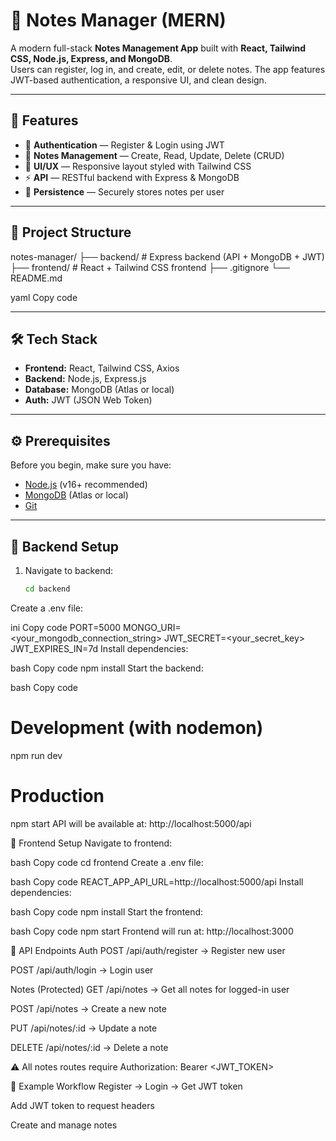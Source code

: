 # 📒 Notes Manager (MERN)

A modern full-stack **Notes Management App** built with **React, Tailwind CSS, Node.js, Express, and MongoDB**.  
Users can register, log in, and create, edit, or delete notes. The app features JWT-based authentication, a responsive UI, and clean design.

---

## 🚀 Features
- 🔐 **Authentication** — Register & Login using JWT  
- 📝 **Notes Management** — Create, Read, Update, Delete (CRUD)  
- 🎨 **UI/UX** — Responsive layout styled with Tailwind CSS  
- ⚡ **API** — RESTful backend with Express & MongoDB  
- 💾 **Persistence** — Securely stores notes per user  

---

## 📂 Project Structure
notes-manager/
├── backend/ # Express backend (API + MongoDB + JWT)
├── frontend/ # React + Tailwind CSS frontend
├── .gitignore
└── README.md

yaml
Copy code

---

## 🛠️ Tech Stack
- **Frontend:** React, Tailwind CSS, Axios  
- **Backend:** Node.js, Express.js  
- **Database:** MongoDB (Atlas or local)  
- **Auth:** JWT (JSON Web Token)  

---

## ⚙️ Prerequisites
Before you begin, make sure you have:
- [Node.js](https://nodejs.org/) (v16+ recommended)  
- [MongoDB](https://www.mongodb.com/) (Atlas or local)  
- [Git](https://git-scm.com/)  

---

## 🔧 Backend Setup

1. Navigate to backend:
   ```bash
   cd backend
Create a .env file:

ini
Copy code
PORT=5000
MONGO_URI=<your_mongodb_connection_string>
JWT_SECRET=<your_secret_key>
JWT_EXPIRES_IN=7d
Install dependencies:

bash
Copy code
npm install
Start the backend:

bash
Copy code
# Development (with nodemon)
npm run dev

# Production
npm start
API will be available at: http://localhost:5000/api

🎨 Frontend Setup
Navigate to frontend:

bash
Copy code
cd frontend
Create a .env file:

bash
Copy code
REACT_APP_API_URL=http://localhost:5000/api
Install dependencies:

bash
Copy code
npm install
Start the frontend:

bash
Copy code
npm start
Frontend will run at: http://localhost:3000

📡 API Endpoints
Auth
POST /api/auth/register → Register new user

POST /api/auth/login → Login user

Notes (Protected)
GET /api/notes → Get all notes for logged-in user

POST /api/notes → Create a new note

PUT /api/notes/:id → Update a note

DELETE /api/notes/:id → Delete a note

⚠️ All notes routes require Authorization: Bearer <JWT_TOKEN>

📝 Example Workflow
Register → Login → Get JWT token

Add JWT token to request headers

Create and manage notes

